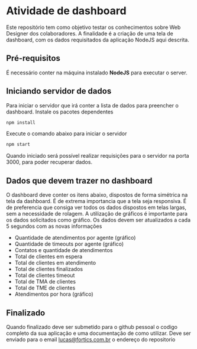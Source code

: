 # Atividade de dashboard
Este repositório tem como objetivo testar os conhecimentos sobre Web Designer dos colaboradores.
A finalidade é a criação de uma tela de dashboard, com os dados requisitados da aplicação NodeJS aqui descrita.

## Pré-requisitos
É necessário conter na máquina instalado **NodeJS** para executar o server.

## Iniciando servidor de dados
Para iniciar o servidor que irá conter a lista de dados para preencher o dashboard.
Instale os pacotes dependentes
```bash
npm install
```
Execute o comando abaixo para iniciar o servidor
```bash
npm start
```
Quando iniciado será possível realizar requisições para o servidor na porta 3000, para poder recuperar dados.

## Dados que devem trazer no dashboard
O dashboard deve conter os itens abaixo, dispostos de forma simétrica na tela da dashboard.
É de extrema importancia que a tela seja responsiva.
É de preferencia que consiga ver todos os dados dispostos em telas largas, sem a necessidade de rolagem.
A utilização de gráficos é importante para os dados solicitados como gráfico.
Os dados devem ser atualizados a cada 5 segundos com as novas informações

- Quantidade de atendimentos por agente (gráfico)
- Quantidade de timeouts por agente (gráfico)
- Contatos e quantidade de atendimentos
- Total de clientes em espera
- Total de clientes em atendimento
- Total de clientes finalizados 
- Total de clientes timeout
- Total de TMA de clientes
- Total de TME de clientes
- Atendimentos por hora (gráfico)

## Finalizado
Quando finalizado deve ser submetido para o github pessoal o codigo completo da sua aplicação e uma documentação de como utilizar.
Deve ser enviado para o email lucas@fortics.com.br o endereço do repositorio